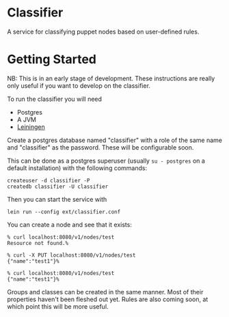 # Classifier

A service for classifying puppet nodes based on user-defined rules.

# Getting Started

NB: This is in an early stage of development. These instructions are
really only useful if you want to develop on the classifier.

To run the classifier you will need

* Postgres
* A JVM
* [Leiningen](http://leiningen.org)

Create a postgres database named "classifier" with a role of the same
name and "classifier" as the password. These will be configurable soon.

This can be done as a postgres superuser (usually `su - postgres` on a
default installation) with the following commands:

```
createuser -d classifier -P
createdb classifier -U classifier
```

Then you can start the service with
```
lein run --config ext/classifier.conf
```

You can create a node and see that it exists:

```
% curl localhost:8080/v1/nodes/test
Resource not found.%

% curl -X PUT localhost:8080/v1/nodes/test
{"name":"test1"}%

% curl localhost:8080/v1/nodes/test
{"name":"test1"}%
```

Groups and classes can be created in the same manner. Most of their
properties haven't been fleshed out yet. Rules are also coming soon, at
which point this will be more useful.
